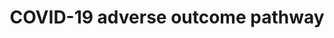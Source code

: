 ---
annotations:
- id: DOID:934
  parent: disease by infectious agent
  type: Disease Ontology
  value: viral infectious disease
- id: PW:0001308
  parent: disease pathway
  type: Pathway Ontology
  value: respiratory system disease pathway
- id: DOID:0080600
  parent: disease by infectious agent
  type: Disease Ontology
  value: COVID-19
- id: DOID:3770
  type: Disease Ontology
  value: pulmonary fibrosis
- id: DOID:2945
  parent: disease by infectious agent
  type: Disease Ontology
  value: severe acute respiratory syndrome
- id: PW:0000003
  parent: signaling pathway
  type: Pathway Ontology
  value: signaling pathway
authors:
- Penny
- Fehrhart
- Egonw
- Evelo
- Eweitz
citedin:
- link: PMC9377275
  title: 'Identifying Drug-Induced Liver Injury Associated With Inflammation-Drug
    and Drug-Drug Interactions in Pharmacologic Treatments for COVID-19 by Bioinformatics
    and System Biology Analyses: The Role of Pregnane X Receptor (2022)'
- link: PMC9154116
  title: Target and drug predictions for SARS-CoV-2 infection in hepatocellular carcinoma
    patients (2022)
- link: PMC8891742
  title: AMP5A modulates Toll-like receptors 7 and 8 single-stranded RNA immune responses
    in PMA-differentiated THP-1 and PBMC (2022)
- link: PMC8821526
  title: Identification of Robust Protein Associations With COVID-19 Disease Based
    on Five Clinical Studies (2022)
- link: PMC8170012
  title: Systematic Organization of COVID-19 Data Supported by the Adverse Outcome
    Pathway Framework (2021)
- link: 10.1097/MD.0000000000033917
  title: Exploring the pharmacological mechanism of Duhuo Jisheng Decoction in treating
    intervertebral disc degeneration based on network pharmacology (2023)
- link: 10.1159/000529687
  title: Identification of the Genetic Influence of SARS-CoV-2 Infections on IgA Nephropathy
    Based on Bioinformatics Method (2023)
- link: 10.1371/journal.pone.0281981
  title: Identification of host genomic biomarkers from multiple transcriptomics datasets
    for diagnosis and therapies of SARS-CoV-2 infections (2023)
- link: 10.7554/eLife.91729.3
  title: Single-cell ‘omic profiles of human aortic endothelial cells in vitro and
    human atherosclerotic lesions ex vivo reveal heterogeneity of endothelial subtype
    and response to activating perturbations (2024)
- link: 10.1016/j.bbrep.2023.101602
  title: Statistical and network analyses reveal mechanisms for the enhancement of
    macrophage immunity by manganese in Mycobacterium tuberculosis infection (2024)
communities:
- AOP
- COVID19
description: Experimenting with links in line with bioinformatics analysis of COVID-19
  genes and AOP knowledge. Work in progress!
last-edited: 2024-08-13
ndex: ec7dd6ee-8b70-11eb-9e72-0ac135e8bacf
organisms:
- Homo sapiens
redirect_from:
- /index.php/Pathway:WP4891
- /instance/WP4891
- /instance/WP4891_r135251
revision: r135251
schema-jsonld:
- '@context': https://schema.org/
  '@id': https://wikipathways.github.io/pathways/WP4891.html
  '@type': Dataset
  creator:
    '@type': Organization
    name: WikiPathways
  description: Experimenting with links in line with bioinformatics analysis of COVID-19
    genes and AOP knowledge. Work in progress!
  keywords:
  - ACE2
  - AGT
  - CCL2
  - CCL3
  - CSF3
  - CXCL10
  - IL10
  - IL1B
  - IL2
  - IL2RA
  - IL6
  - IL7
  - IL8
  - TMPRSS2
  - TNF
  license: CC0
  name: COVID-19 adverse outcome pathway
seo: CreativeWork
title: COVID-19 adverse outcome pathway
wpid: WP4891
---